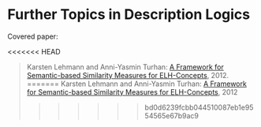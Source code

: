 # Further Topics in Description Logics

Covered paper:

<<<<<<< HEAD
> Karsten Lehmann and Anni-Yasmin Turhan: [A Framework for Semantic-based Similarity Measures for ELH-Concepts](http://lat.inf.tu-dresden.de/research/papers/2012/LeTu-Jelia.pdf), 2012.
=======
> Karsten Lehmann and Anni-Yasmin Turhan: [A Framework for Semantic-based Similarity Measures for ELH-Concepts](http://lat.inf.tu-dresden.de/research/papers/2012/LeTu-Jelia.pdf), 2012
>>>>>>> bd0d6239fcbb044510087eb1e9554565e67b9ac9
